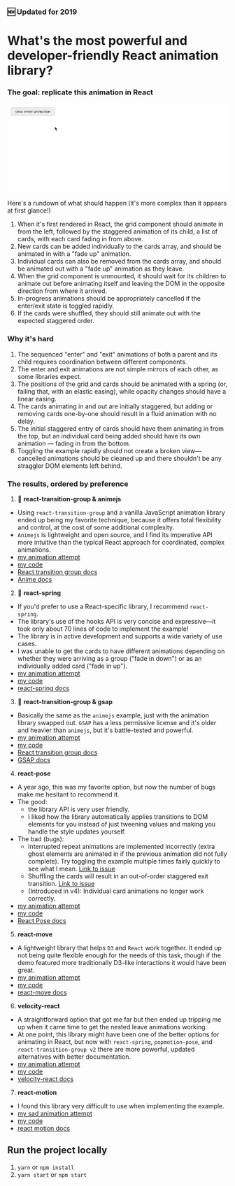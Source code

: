 ### 🆕 Updated for 2019

# What's the most powerful and developer-friendly React animation library?

### The goal: replicate this animation in React

![example animation](./src/assets/comparison.gif)

Here's a rundown of what should happen (it's more complex than it appears at first glance!)

1. When it's first rendered in React, the grid component should animate in from the left, followed by the staggered animation of its child, a list of cards, with each card fading in from above.
2. New cards can be added individually to the cards array, and should be animated in with a "fade up" animation.
3. Individual cards can also be removed from the cards array, and should be animated out with a "fade up" animation as they leave.
4. When the grid component is unmounted, it should wait for its children to animate out before animating itself and leaving the DOM in the opposite direction from where it arrived.
5. In-progress animations should be appropriately cancelled if the enter/exit state is toggled rapidly.
6. If the cards were shuffled, they should still animate out with the expected staggered order.

### Why it's hard

1. The sequenced "enter" and "exit" animations of both a parent and its child requires coordination between different components.
2. The enter and exit animations are not simple mirrors of each other, as some libraries expect.
3. The positions of the grid and cards should be animated with a spring (or, failing that, with an elastic easing), while opacity changes should have a linear easing.
4. The cards animating in and out are initially staggered, but adding or removing cards one-by-one should result in a fluid animation with no delay.
5. The initial staggered entry of cards should have them animating in from the top, but an individual card being added should have its own animation &mdash; fading in from the bottom.
6. Toggling the example rapidly should not create a broken view&mdash; cancelled animations should be cleaned up and there shouldn't be any straggler DOM elements left behind.

### The results, ordered by preference

1. 🥇 **react-transition-group & animejs**

- Using `react-transition-group` and a vanilla JavaScript animation library ended up being my favorite technique, because it offers total flexibility and control, at the cost of some additional complexity.
- `Animejs` is lightweight and open source, and I find its imperative API more intuitive than the typical React approach for coordinated, complex animations.
- [my animation attempt](https://alex.holachek.com/react-animation-comparison/?selectedKind=Animation%20Examples&selectedStory=React-Transition-Group%20%2B%20animejs&full=0&addons=1&stories=1&panelRight=0&addonPanel=storybook%2Factions%2Factions-panel)
- [my code](https://github.com/aholachek/react-animation-comparison/blob/master/src/react-transition-group-anime-example.js)
- [React transition group docs](http://reactcommunity.org/react-transition-group/)
- [Anime docs](https://github.com/juliangarnier/anime)

2. 🥈 **react-spring**

- If you'd prefer to use a React-specific library, I recommend `react-spring`.
- The library's use of the hooks API is very concise and expressive&mdash;it took only about 70 lines of code to implement the example!
- The library is in active development and supports a wide variety of use cases.
- I was unable to get the cards to have different animations depending on whether they were arriving as a group ("fade in down") or as an individually added card ("fade in up").
- [my animation attempt](https://alex.holachek.com/react-animation-comparison/?selectedKind=Animation%20Examples&selectedStory=React-Spring&full=0&addons=1&stories=1&panelRight=0&addonPanel=storybook%2Factions%2Factions-panel)
- [my code](https://github.com/aholachek/react-animation-comparison/blob/master/src/react-spring-example.js)
- [react-spring docs](https://react-spring.surge.sh/)

3. 🥉 **react-transition-group & gsap**

- Basically the same as the `animejs` example, just with the animation library swapped out. `GSAP` has a less permissive license and it's older and heavier than `animejs`, but it's battle-tested and powerful.
- [my animation attempt](https://alex.holachek.com/react-animation-comparison/?selectedKind=Animation%20Examples&selectedStory=React-Transition-Group%20%2B%20GSAP&full=0&addons=1&stories=1&panelRight=0&addonPanel=storybook%2Factions%2Factions-panel)
- [my code](https://github.com/aholachek/react-animation-comparison/blob/master/src/react-transition-group-gsap-example.js)
- [React transition group docs](http://reactcommunity.org/react-transition-group/)
- [GSAP docs](https://greensock.com/docs)

4. **react-pose**

- A year ago, this was my favorite option, but now the number of bugs make me hesitant to recommend it.
- The good:
  - the library API is very user friendly.
  - I liked how the library automatically applies transitions to DOM elements for you instead of just tweening values and making you handle the style updates yourself.
- The bad (bugs):
  - Interrupted repeat animations are implemented incorrectly (extra ghost elements are animated in if the previous animation did not fully complete). Try toggling the example multiple times fairly quickly to see what I mean. [Link to issue](https://github.com/Popmotion/popmotion/issues/318)
  - Shuffling the cards will result in an out-of-order staggered exit transition. [Link to issue](https://github.com/Popmotion/popmotion/issues/319)
  - (Introduced in v4): Individual card animations no longer work correctly.
- [my animation attempt](https://alex.holachek.com/react-animation-comparison/?selectedKind=Animation%20Examples&selectedStory=Popmotion%20Pose&full=0&addons=1&stories=1&panelRight=0&addonPanel=storybook%2Factions%2Factions-panel)
- [my code](https://github.com/aholachek/react-animation-comparison/blob/master/src/popmotion-pose-example.js)
- [React Pose docs](https://popmotion.io/pose/)

5.  **react-move**

- A lightweight library that helps `D3` and `React` work together. It ended up not being quite flexible enough for the needs of this task, though if the demo featured more traditionally D3-like interactions it would have been great.
- [my animation attempt](https://alex.holachek.com/react-animation-comparison/?selectedKind=Animation%20Examples&selectedStory=React-Move&full=0&addons=1&stories=1&panelRight=0&addonPanel=storybook%2Factions%2Factions-panel)
- [my code](https://github.com/aholachek/react-animation-comparison/blob/master/src/react-move-example.js)
- [react-move docs](https://react-move-example.js.org/#/)

6.  **velocity-react**

- A straightforward option that got me far but then ended up tripping me up when it came time to get the nested leave animations working.
- At one point, this library might have been one of the better options for animating in React, but now with `react-spring`, `popmotion-pose`, and `react-transition-group v2` there are more powerful, updated alternatives with better documentation.
- [my animation attempt](https://alex.holachek.com/react-animation-comparison/?selectedKind=Animation%20Examples&selectedStory=Velocity-React&full=0&addons=1&stories=1&panelRight=0&addonPanel=storybook%2Factions%2Factions-panel)
- [my code](https://github.com/aholachek/react-animation-comparison/blob/master/src/velocity-react-example.js)
- [velocity-react docs](https://github.com/google-fabric/velocity-react)

7.  **react-motion**

- I found this library very difficult to use when implementing the example.
- [my sad animation attempt](https://alex.holachek.com/react-animation-comparison/?selectedKind=Animation%20Examples&selectedStory=React-Motion&full=0&addons=1&stories=1&panelRight=0&addonPanel=storybook%2Factions%2Factions-panel)
- [my code](https://github.com/aholachek/react-animation-comparison/blob/master/src/react-motion-example.js)
- [react motion docs](https://github.com/chenglou/react-motion)

## Run the project locally

1. `yarn` or `npm install`
2. `yarn start` or `npm start`
